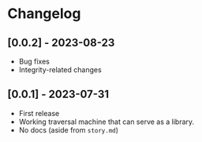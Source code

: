# Changelog

## [0.0.2] - 2023-08-23

- Bug fixes
- Integrity-related changes

## [0.0.1] - 2023-07-31

- First release
- Working traversal machine that can serve as a library.
- No docs (aside from `story.md`)
